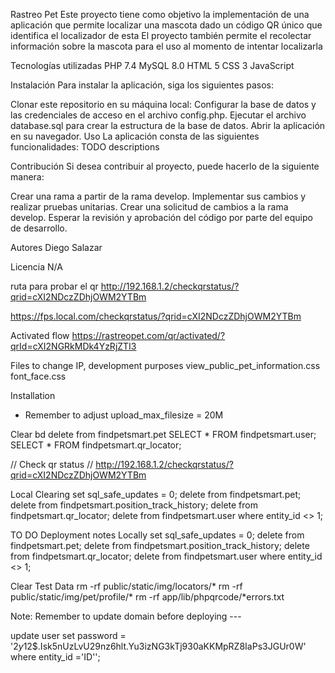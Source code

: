 Rastreo Pet
Este proyecto tiene como objetivo la implementación de una aplicación que permite localizar una mascota dado un código QR único que identifica el localizador de esta
El proyecto también permite el recolectar información sobre la mascota para el uso al momento de intentar localizarla

Tecnologías utilizadas
PHP 7.4
MySQL 8.0
HTML 5
CSS 3
JavaScript


Instalación
Para instalar la aplicación, siga los siguientes pasos:

Clonar este repositorio en su máquina local: 
Configurar la base de datos y las credenciales de acceso en el archivo config.php.
Ejecutar el archivo database.sql para crear la estructura de la base de datos.
Abrir la aplicación en su navegador.
Uso
La aplicación consta de las siguientes funcionalidades:
TODO descriptions


Contribución
Si desea contribuir al proyecto, puede hacerlo de la siguiente manera:

Crear una rama a partir de la rama develop.
Implementar sus cambios y realizar pruebas unitarias.
Crear una solicitud de cambios a la rama develop.
Esperar la revisión y aprobación del código por parte del equipo de desarrollo.

Autores
Diego Salazar

Licencia
N/A

ruta para probar el qr
http://192.168.1.2/checkqrstatus/?qrid=cXI2NDczZDhjOWM2YTBm

https://fps.local.com/checkqrstatus/?qrid=cXI2NDczZDhjOWM2YTBm


Activated flow
https://rastreopet.com/qr/activated/?qrId=cXI2NGRkMDk4YzRjZTI3

Files to change IP, development purposes
view_public_pet_information.css
font_face.css


Installation

- Remember to adjust upload_max_filesize = 20M


Clear bd
delete from findpetsmart.pet
SELECT * FROM findpetsmart.user;
SELECT * FROM findpetsmart.qr_locator;

// Check qr status
// http://192.168.1.2/checkqrstatus/?qrid=cXI2NDczZDhjOWM2YTBm

Local Clearing
set sql_safe_updates = 0;
delete from  findpetsmart.pet;
delete from  findpetsmart.position_track_history;
delete from  findpetsmart.qr_locator;
delete from  findpetsmart.user where entity_id <> 1;

TO DO
Deployment notes
Locally
set sql_safe_updates = 0;
delete from  findpetsmart.pet;
delete from  findpetsmart.position_track_history;
delete from  findpetsmart.qr_locator;
delete from  findpetsmart.user where entity_id <> 1;

Clear Test Data
rm -rf public/static/img/locators/*
rm -rf public/static/img/pet/profile/*
rm -rf app/lib/phpqrcode/*errors.txt

Note: Remember to update domain before deploying ---

update user set password = '$2y$12$.Isk5nUzLvU29nz6hlt.Yu3izNG3kTj930aKKMpRZ8IaPs3JGUr0W' where entity_id ='ID'';


